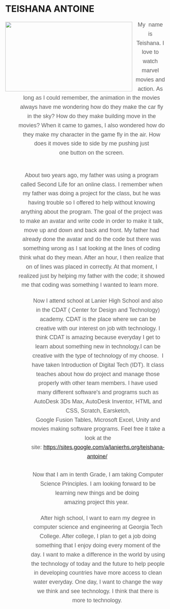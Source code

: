 # TEISHANA ANTOINE

<div dir="ltr">
<div></div>
<img border="0" height="219" src="https://sites.google.com/a/lanierhs.org/csp-projects/home/women-in-tech.jpg" style="display:inline;float:left;margin:5px 10px 0px 0px" width="400">
<blockquote style="text-align:center;margin:0px 0px 0px 40px;border:none;padding:0px"><font face="arial, sans-serif" size="4"><span style="color:rgb(94,94,94);text-align:left;line-height:1.6;background-color:transparent">My</span><font style="color:rgb(94,94,94)"><span style="text-align:left;line-height:1.6;background-color:transparent">&nbsp; name is Teishana. I love to watch marvel movies and action.&nbsp;</span></font><span style="color:rgb(94,94,94);text-align:left;line-height:1.6;background-color:transparent">As long as I could remember, the animation in the movies always have me wondering how do&nbsp;</span><span style="background-color:transparent"><span style="color:rgb(94,94,94);line-height:1.6">they make the car fly in the sky? How do they make building move in the movies? When it came to games, I also wondered how do they make my character in the game fly in the air. How does it moves side to side by me pushing just one&nbsp;</span><span style="color:rgb(94,94,94);line-height:28.7999992370605px">button</span><font color="#5e5e5e"><span style="line-height:1.6">&nbsp;on the screen. <br>
</span></font><br>
<br>
</span><span style="background-color:transparent"><font color="#5e5e5e"><span style="line-height:1.6">About two years ago, my father was using a program called Second Life for an online class. I remember when my father was doing a project for the class, but he was having trouble so I offered to help without knowing anything about the program. The goal of the project was to make an&nbsp;</span><span style="line-height:28.7999992370605px">avatar and write code in order to make it talk, move up and down and back and front. My father had already done the avatar and do the code but there was something wrong as I sat looking at the lines of coding think what do they mean. After an hour, I then realize that on of lines was placed in correctly. At that moment, I realized just by helping my father with the code; it showed me that coding was something I wanted to learn more. &nbsp;<br>
</span></font></span><span style="color:rgb(94,94,94);background-color:transparent"><br>
</span></font></blockquote>
</div>
<blockquote style="margin:0px 0px 0px 40px;border:none;padding:0px">
<blockquote style="margin:0px 0px 0px 40px;border:none;padding:0px">
<div style="color:rgb(94,94,94);text-align:center"><font face="arial, sans-serif" size="4"><span style="background-color:transparent"><span style="line-height:1.6">Now I attend school at Lanier High School and also in the CDAT ( Center for Design and Technology) academy. CDAT is the place where we can be creative with our interest on job with technology. I think CDAT is amazing because everyday I get to learn about something new in technology.I can be creative with the type of technology of my choose. &nbsp;I have taken Introduction of&nbsp;</span><span style="line-height:28.7999992370605px">Digital</span><span style="line-height:1.6">&nbsp;Tech (IDT). It class teaches about how do project and manage those properly with other team members. I have used many different software's and programs such as AutoDesk 3Ds Max, AutoDesk Inventor, HTML and CSS, Scratch, Earsketch, Google&nbsp;</span><span style="line-height:28.7999992370605px">Fusion</span><span style="line-height:1.6">&nbsp;Tables,&nbsp;Microsoft Excel, Unity and movies making software programs. Feel free it take a look at the site:&nbsp;</span></span><a href="https://sites.google.com/a/lanierhs.org/teishana-antoine/" style="line-height:28.7999992370605px;background-color:transparent">https://sites.google.com/a/lanierhs.org/teishana-antoine/</a>&nbsp;</font></div>
<div style="color:rgb(94,94,94);text-align:center"><span style="background-color:transparent"><font face="arial, sans-serif" size="4"><span style="line-height:1.6"><br>
</span></font></span></div>
</blockquote>
</blockquote>
<blockquote style="margin:0px 0px 0px 40px;border:none;padding:0px">
<blockquote style="margin:0px 0px 0px 40px;border:none;padding:0px">
<div style="color:rgb(94,94,94);text-align:center"><span style="background-color:transparent"><font face="arial, sans-serif" size="4"><span style="line-height:1.6">Now that I am in tenth Grade, I am taking Computer Science Principles. I am looking forward to be learning new things and be doing&nbsp;</span></font></span></div>
<div style="color:rgb(94,94,94);text-align:center"><span style="background-color:transparent"><font face="arial, sans-serif" size="4"><span style="line-height:1.6">amazing project this year. &nbsp;</span></font></span></div>
<div style="color:rgb(94,94,94);text-align:center"><font face="arial, sans-serif" size="4"><br>
</font></div>
</blockquote>
</blockquote>
<blockquote style="color:rgb(94,94,94);margin:0px 0px 0px 40px;border:none;padding:0px">
<blockquote style="margin:0px 0px 0px 40px;border:none;padding:0px">
<div style="text-align:center"><font face="arial, sans-serif" size="4"><span style="line-height:28.7999992370605px">After high school, I want to earn my degree in computer science and&nbsp;engineering at&nbsp;Georgia Tech College. After college, I plan to get a job doing something that I enjoy doing every moment of the day. I want to make a difference in the world by using the technology of today and the future to help people in developing countries have more access to clean water everyday. One day, I want to change the way we think and see technology. I think that there is more to technology.&nbsp;</span></font></div>
<div style="text-align:center"><font face="arial, sans-serif" size="4"><br>
</font></div>
<div style="text-align:center"><font size="4"><span style="line-height:28.7999992370605px"><br>
</span></font></div>
</blockquote>
</blockquote>





